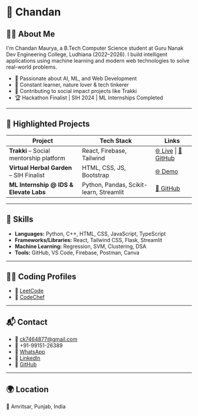 # 💼 Chandan

## 👨‍💻 About Me

I'm Chandan Maurya, a B.Tech Computer Science student at Guru Nanak Dev Engineering College, Ludhiana (2022–2026). I build intelligent applications using machine learning and modern web technologies to solve real-world problems.

- 🧠 Passionate about AI, ML, and Web Development  
- 🌱 Constant learner, nature lover & tech tinkerer  
- 🤝 Contributing to social impact projects like Trakki  
- 🏆 Hackathon Finalist | SIH 2024 | ML Internships Completed

---

## 🚀 Highlighted Projects

| Project                            | Tech Stack                                | Links |
|-----------------------------------|-------------------------------------------|--------|
| **Trakki** – Social mentorship platform | React, Firebase, Tailwind                 | [🌐 Live](https://chandan-911.github.io/Trakki/) \| [📂 GitHub](https://github.com/chandan-911/Trakki) |
| **Virtual Herbal Garden** – SIH Finalist | HTML, CSS, JS, Bootstrap                   | [🌐 Demo](https://srijansingh9.github.io/virtual-herbal-garden/) |
| **ML Internship @ IDS & Elevate Labs** | Python, Pandas, Scikit-learn, Streamlit    | [📂 GitHub](https://github.com/chandan-911/ElevateLabsInternshipML) |

---

## 🧠 Skills

- **Languages:** Python, C++, HTML, CSS, JavaScript, TypeScript  
- **Frameworks/Libraries:** React, Tailwind CSS, Flask, Streamlit  
- **Machine Learning:** Regression, SVM, Clustering, DSA  
- **Tools:** GitHub, VS Code, Firebase, Postman, Canva  

---

## 🧑‍💻 Coding Profiles

- 🔸 [LeetCode](https://leetcode.com/u/chandan911/)  
- 🔸 [CodeChef](https://www.codechef.com/users/chandan_911)  

---

## 📬 Contact

- 📧 ck7464877@gmail.com  
- 📱 +91-99151-26389  
- 💬 [WhatsApp](https://wa.me/919915126389)  
- 🔗 [LinkedIn](https://linkedin.com/in/chandan-m911/)  
- 🐙 [GitHub](https://github.com/chandan-911)

---

## 🌍 Location

📍 Amritsar, Punjab, India  
